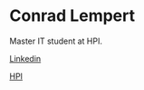 # Conrad Lempert

Master IT student at HPI.

[Linkedin](https://www.linkedin.com/in/conrad-lempert-1bb778137/)

[HPI](https://www.hpi.de)
